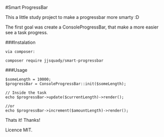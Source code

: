 #Smart ProgressBar

This a little study project to make a progressbar more smarty :D

The first goal was create a ConsoleProgressBar, that make a more
easier see a task progress.


###Instalation

```
via composer:

composer require jjsquady/smart-progressbar
```

###Usage

```
$someLength = 10000;
$progressBar = ConsoleProgressBar::init($someLength);

// Inside the task
echo $progressBar->update($currentLength)->render();

//or
echo $progressBar->increment($amountLength)->render();
```

Thats it! Thanks!

Licence MIT.